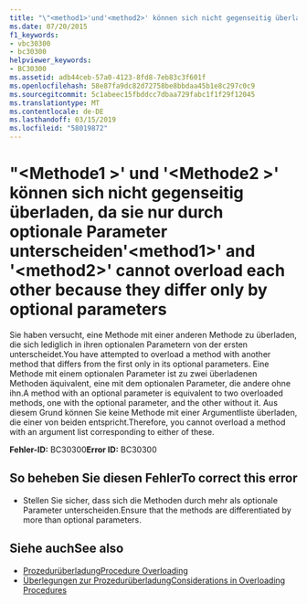 ```yaml
---
title: "\"<method1>'und'<method2>' können sich nicht gegenseitig überladen, da sie nur durch optionale Parameter unterscheiden"
ms.date: 07/20/2015
f1_keywords:
- vbc30300
- bc30300
helpviewer_keywords:
- BC30300
ms.assetid: adb44ceb-57a0-4123-8fd8-7eb83c3f601f
ms.openlocfilehash: 58e87fa9dc82d72758be8bbdaa45b1e8c297c0c9
ms.sourcegitcommit: 5c1abeec15fbddcc7dbaa729fabc1f1f29f12045
ms.translationtype: MT
ms.contentlocale: de-DE
ms.lasthandoff: 03/15/2019
ms.locfileid: "58019872"
---
```

# <a name="method1-and-method2-cannot-overload-each-other-because-they-differ-only-by-optional-parameters"></a><span data-ttu-id="9c4a7-102">"\<Methode1 >' und '\<Methode2 >' können sich nicht gegenseitig überladen, da sie nur durch optionale Parameter unterscheiden</span><span class="sxs-lookup"><span data-stu-id="9c4a7-102">'\<method1>' and '\<method2>' cannot overload each other because they differ only by optional parameters</span></span>
<span data-ttu-id="9c4a7-103">Sie haben versucht, eine Methode mit einer anderen Methode zu überladen, die sich lediglich in ihren optionalen Parametern von der ersten unterscheidet.</span><span class="sxs-lookup"><span data-stu-id="9c4a7-103">You have attempted to overload a method with another method that differs from the first only in its optional parameters.</span></span> <span data-ttu-id="9c4a7-104">Eine Methode mit einem optionalen Parameter ist zu zwei überladenen Methoden äquivalent, eine mit dem optionalen Parameter, die andere ohne ihn.</span><span class="sxs-lookup"><span data-stu-id="9c4a7-104">A method with an optional parameter is equivalent to two overloaded methods, one with the optional parameter, and the other without it.</span></span> <span data-ttu-id="9c4a7-105">Aus diesem Grund können Sie keine Methode mit einer Argumentliste überladen, die einer von beiden entspricht.</span><span class="sxs-lookup"><span data-stu-id="9c4a7-105">Therefore, you cannot overload a method with an argument list corresponding to either of these.</span></span>  
  
 <span data-ttu-id="9c4a7-106">**Fehler-ID:** BC30300</span><span class="sxs-lookup"><span data-stu-id="9c4a7-106">**Error ID:** BC30300</span></span>  
  
## <a name="to-correct-this-error"></a><span data-ttu-id="9c4a7-107">So beheben Sie diesen Fehler</span><span class="sxs-lookup"><span data-stu-id="9c4a7-107">To correct this error</span></span>  
  
-   <span data-ttu-id="9c4a7-108">Stellen Sie sicher, dass sich die Methoden durch mehr als optionale Parameter unterscheiden.</span><span class="sxs-lookup"><span data-stu-id="9c4a7-108">Ensure that the methods are differentiated by more than optional parameters.</span></span>  
  
## <a name="see-also"></a><span data-ttu-id="9c4a7-109">Siehe auch</span><span class="sxs-lookup"><span data-stu-id="9c4a7-109">See also</span></span>

- [<span data-ttu-id="9c4a7-110">Prozedurüberladung</span><span class="sxs-lookup"><span data-stu-id="9c4a7-110">Procedure Overloading</span></span>](../../visual-basic/programming-guide/language-features/procedures/procedure-overloading.md)
- [<span data-ttu-id="9c4a7-111">Überlegungen zur Prozedurüberladung</span><span class="sxs-lookup"><span data-stu-id="9c4a7-111">Considerations in Overloading Procedures</span></span>](../../visual-basic/programming-guide/language-features/procedures/considerations-in-overloading-procedures.md)
